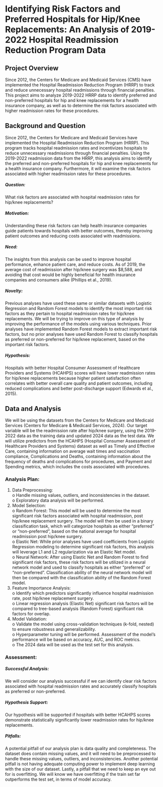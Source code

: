 # Identifying Risk Factors and Preferred Hospitals for Hip/Knee Replacements: An Analysis of 2019-2022 Hospital Readmission Reduction Program Data  

## Project Overview  
Since 2012, the Centers for Medicare and Medicaid Services (CMS) have implemented the Hospital Readmission Reduction Program (HRRP) to track and reduce unnecessary hospital readmissions through financial penalties. This project aims to analyze 2019-2022 HRRP data to identify preferred and non-preferred hospitals for hip and knee replacements for a health insurance company, as well as to determine the risk factors associated with higher readmission rates for these procedures.  

## Background and Question
Since 2012, the Centers for Medicare and Medicaid Services have implemented the Hospital Readmission Reduction Program (HRRP). This program tracks hospital readmission rates and incentivizes hospitals to reduce unnecessary readmissions through financial penalties. Using the 2019-2022 readmission data from the HRRP, this analysis aims to identify the preferred and non-preferred hospitals for hip and knee replacements for a health insurance company. Furthermore, it will examine the risk factors associated with higher readmission rates for these procedures.  

##### Question:  
What risk factors are associated with hospital readmission rates for hip/knee replacements?  

##### Motivation:  
Understanding these risk factors can help health insurance companies guide patients towards hospitals with better outcomes, thereby improving patient outcomes and reducing costs associated with readmissions.  

##### Need:  
The insights from this analysis can be used to improve hospital performance, enhance patient care, and reduce costs. As of 2019, the average cost of readmission after hip/knee surgery was $8,588, and avoiding that cost would be highly beneficial for health insurance companies and consumers alike (Phillips et al., 2019).  

##### Novelty:  
Previous analyses have used these same or similar datasets with Logistic Regression and Random Forest models to identify the most important risk factors as they pertain to hospital readmission rates for hip/knee replacements. We will be trying to improve on this type of analysis by improving the performance of the models using various techniques. Prior analyses have implemented Random Forest models to extract important risk factors, but no prior analyses have used Random Forest to classify hospitals as preferred or non-preferred for hip/knee replacement, based on the important risk factors.  

##### Hypothesis:  
Hospitals with better Hospital Consumer Assessment of Healthcare Providers and Systems (HCAHPS) scores will have lower readmission rates for hip/knee replacements because higher patient satisfaction often correlates with better overall care quality and patient outcomes, including reduced complications and better post-discharge support (Edwards et al., 2015).  

## Data and Analysis
We will be using the datasets from the Centers for Medicare and Medicaid Services (Centers for Medicare & Medicaid Services, 2024). Our target variable will be the readmission rate after hip/knee surgery, using the 2019-2022 data as the training data and updated 2024 data as the test data. We will utilize predictors from the HCAHPS (Hospital Consumer Assessment of Healthcare Providers and Systems) dataset as well as Timely and Effective Care, containing information on average wait times and vaccination compliance, Complications and Deaths, containing information about the frequency of deaths and complications for procedures, and Payment and Spending metrics, which includes the costs associated with procedures. 

### Analysis Plan:
1.	Data Preprocessing:  
o	Handle missing values, outliers, and inconsistencies in the dataset.  
o	Exploratory data analysis will be performed.  
2.	Model Selection:  
o	Random Forest: This model will be used to determine the most significant risk factors associated with hospital readmission, post hip/knee replacement surgery. The model will then be used in a binary classification task, which will categorize hospitals as either “preferred” or “non-preferred”, based on the national average for hospital readmission post hip/knee surgery.  
o	Elastic Net: While prior analyses have used coefficients from Logistic Regression modeling to determine significant risk factors, this analysis will leverage L1 and L2 regularization via an Elastic Net model.   
o	Neural Network: After using Elastic Net and Random Forest to find significant risk factors, these risk factors will be utilized in a neural network model and used to classify hospitals as either “preferred” or “non-preferred”. Classification ability of the neural network model will then be compared with the classification ability of the Random Forest model.   
3.	Feature Importance Analysis:  
o	Identify which predictors significantly influence hospital readmission rate, post hip/knee replacement surgery.  
o	Linear regression analysis (Elastic Net) significant risk factors will be compared to tree-based analysis (Random Forest) significant risk factors for overlap.  
4.	Model Validation:  
o	Validate the model using cross-validation techniques (k-fold, nested) to ensure robustness and generalizability.  
o	Hyperparameter tuning will be performed. Assessment of the model’s performance will be based on accuracy, AUC, and ROC metrics.  
o	The 2024 data will be used as the test set for this analysis.  

### Assessment:
##### Successful Analysis:  
We will consider our analysis successful if we can identify clear risk factors associated with hospital readmission rates and accurately classify hospitals as preferred or non-preferred.  

##### Hypothesis Support:  
Our hypothesis will be supported if hospitals with better HCAHPS scores demonstrate statistically significantly lower readmission rates for hip/knee replacements.  

##### Pitfalls:  
A potential pitfall of our analysis plan is data quality and completeness. The dataset does contain missing values, and it will need to be preprocessed to handle these missing values, outliers, and inconsistencies. Another potential pitfall is not having adequate computing power to implement deep learning with the size of our dataset. Lastly, a pitfall that we need to keep an eye out for is overfitting. We will know we have overfitting if the train set far outperforms the test set, in terms of model accuracy. 
